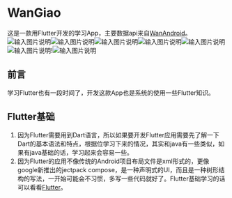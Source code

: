 # WanGiao 
这是一款用Flutter开发的学习App，主要数据api来自[WanAndroid](https://wanandroid.com/blog/show/2)。
![输入图片说明](https://images.gitee.com/uploads/images/2021/0610/173147_09762ed8_1008291.png "Screenshot_1623308162.png")![输入图片说明](https://images.gitee.com/uploads/images/2021/0610/173341_133a5032_1008291.png "Screenshot_1623308175.png")![输入图片说明](https://images.gitee.com/uploads/images/2021/0610/173348_2762e827_1008291.png "Screenshot_1623308177.png")![输入图片说明](https://images.gitee.com/uploads/images/2021/0610/173400_cab2075c_1008291.png "Screenshot_1623308180.png")![输入图片说明](https://images.gitee.com/uploads/images/2021/0610/173411_455b09ac_1008291.png "Screenshot_1623308189.png")![输入图片说明](https://images.gitee.com/uploads/images/2021/0610/173421_8f8c9dde_1008291.png "Screenshot_1623308183.png")!![输入图片说明](https://images.gitee.com/uploads/images/2021/0610/173451_9980359b_1008291.png "Screenshot_1623308293.png")

## 前言
学习Flutter也有一段时间了，开发这款App也是系统的使用一些Flutter知识。

## Flutter基础
1. 因为Flutter需要用到Dart语言，所以如果要开发Flutter应用需要先了解一下Dart的基本语法和特点，根据位学习下来的情况，其实和java有一些类似，如果有java基础的话，学习起来会容易一些。
2. 因为Flutter的应用不像传统的Android项目布局文件是xml形式的，更像google新推出的jectpack compose，是一种声明式的UI，而且是一种树形结构的写法，一开始可能会不习惯，多写一些代码就好了。Flutter基础学习的话可以看看[Flutter](https://flutterchina.club/get-started/install/)。

